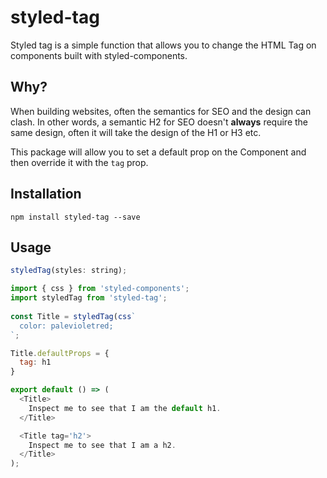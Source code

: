 # styled-tag

Styled tag is a simple function that allows you to change the HTML Tag on components built with styled-components.


## Why?

When building websites, often the semantics for SEO and the design can clash. In other words, a semantic H2 for SEO doesn't **always** require the same design, often it will take the design of the H1 or H3 etc. 

This package will allow you to set a default prop on the Component and then override it with the `tag` prop.


## Installation

```
npm install styled-tag --save
```


## Usage

```js
styledTag(styles: string);
```

```js
import { css } from 'styled-components';
import styledTag from 'styled-tag';
  
const Title = styledTag(css`
  color: palevioletred;
`;

Title.defaultProps = {
  tag: h1
}

export default () => (
  <Title>
    Inspect me to see that I am the default h1.
  </Title>

  <Title tag='h2'>
    Inspect me to see that I am a h2.
  </Title>
);
```
